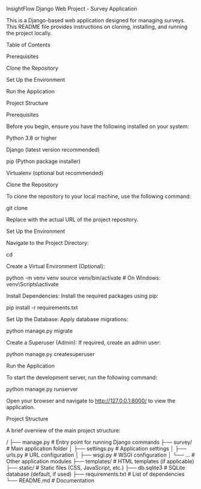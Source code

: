 InsightFlow
Django Web Project - Survey Application

This is a Django-based web application designed for managing surveys. This README file provides instructions on cloning, installing, and running the project locally.

Table of Contents

Prerequisites

Clone the Repository

Set Up the Environment

Run the Application

Project Structure

Prerequisites

Before you begin, ensure you have the following installed on your system:

Python 3.8 or higher

Django (latest version recommended)

pip (Python package installer)

Virtualenv (optional but recommended)

Clone the Repository

To clone the repository to your local machine, use the following command:

git clone

Replace with the actual URL of the project repository.

Set Up the Environment

Navigate to the Project Directory:

cd

Create a Virtual Environment (Optional):

python -m venv venv source venv/bin/activate # On Windows: venv\Scripts\activate

Install Dependencies: Install the required packages using pip:

pip install -r requirements.txt

Set Up the Database: Apply database migrations:

python manage.py migrate

Create a Superuser (Admin): If required, create an admin user:

python manage.py createsuperuser

Run the Application

To start the development server, run the following command:

python manage.py runserver

Open your browser and navigate to http://127.0.0.1:8000/ to view the application.

Project Structure

A brief overview of the main project structure:

/ ├── manage.py # Entry point for running Django commands ├── survey/ # Main application folder │ ├── settings.py # Application settings │ ├── urls.py # URL configuration │ ├── wsgi.py # WSGI configuration │ └── ... # Other application modules ├── templates/ # HTML templates (if applicable) ├── static/ # Static files (CSS, JavaScript, etc.) ├── db.sqlite3 # SQLite database (default, if used) ├── requirements.txt # List of dependencies └── README.md # Documentation

